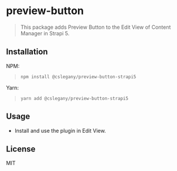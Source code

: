 # preview-button
> This package adds Preview Button to the Edit View of Content Manager in Strapi 5.

## Installation

NPM:

> `npm install @cslegany/preview-button-strapi5`

Yarn:

> `yarn add @cslegany/preview-button-strapi5`

## Usage
- Install and use the plugin in Edit View. 

## License

MIT